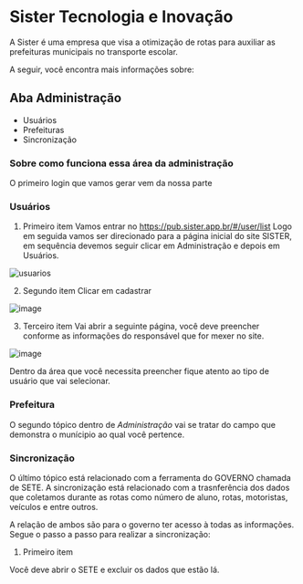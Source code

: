 # Sister Tecnologia e Inovação

A Sister é uma empresa que visa a otimização de rotas para auxiliar as prefeituras municipais no transporte escolar. 

A seguir, você encontra mais informações sobre: 

## Aba Administração
* Usuários
* Prefeituras
* Sincronização  

### Sobre como funciona essa área da administração 
O primeiro login que vamos gerar vem da nossa parte 

### Usuários
1. Primeiro item
Vamos entrar no https://pub.sister.app.br/#/user/list
Logo em seguida vamos ser direcionado para a página inicial do site SISTER, em sequência devemos seguir clicar em Administração e depois em Usuários.

![usuarios](https://github.com/user-attachments/assets/2a101e31-6739-4eb6-a2a4-5e10669cea74)

2. Segundo item
Clicar em cadastrar

![image](https://github.com/user-attachments/assets/bd702eaf-c82a-4a2d-bbfc-5e35e9d7ed97)

3. Terceiro item
Vai abrir a seguinte página, você deve preencher conforme as informações do responsável que for mexer no site.

![image](https://github.com/user-attachments/assets/fe8dff8a-4bf1-4ef4-a296-c0f6ca4ef1df)

Dentro da área que você necessita preencher fique atento ao tipo de usuário que vai selecionar.


### Prefeitura
O segundo tópico dentro de *Administração* vai se tratar do campo que demonstra o munícipio ao qual você pertence.

### Sincronização
O últímo tópico está relacionado com a ferramenta do GOVERNO chamada de SETE. A sincronização está relacionado com a trasnferência dos dados que coletamos durante as rotas como número de aluno, rotas, motoristas, veículos e entre outros.

A relação de ambos são para o governo ter acesso à todas as informações. Segue o passo a passo para realizar a sincronização:

1. Primeiro item

Você deve abrir o SETE e excluir os dados que estão lá.
